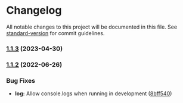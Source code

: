 # Changelog

All notable changes to this project will be documented in this file. See [standard-version](https://github.com/conventional-changelog/standard-version) for commit guidelines.

### [1.1.3](https://github.com/DulliAG/Infoapp-Notifications/compare/v1.1.2...v1.1.3) (2023-04-30)

### [1.1.2](https://github.com/DulliAG/Infoapp-Notifications/compare/v1.1.1...v1.1.2) (2022-06-26)


### Bug Fixes

* **log:** Allow console.logs when running in development ([8bff540](https://github.com/DulliAG/Infoapp-Notifications/commit/8bff5402b1b8579a5e5f2b56b356900cbe69d273))

